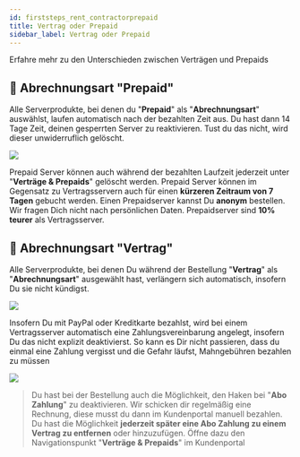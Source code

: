 ```yaml
---
id: firststeps_rent_contractorprepaid
title: Vertrag oder Prepaid
sidebar_label: Vertrag oder Prepaid
---
```

Erfahre mehr zu den Unterschieden zwischen Verträgen und Prepaids

## 📘 Abrechnungsart "Prepaid"
Alle Serverprodukte, bei denen du "**Prepaid**" als "**Abrechnungsart**" auswählst, laufen automatisch nach der bezahlten Zeit aus. Du hast dann 14 Tage Zeit, deinen gesperrten Server zu reaktivieren. Tust du das nicht, wird dieser unwiderruflich gelöscht.

![](https://screensaver01.zap-hosting.com/index.php/s/YH5qinzTSb8Gr87/preview)

Prepaid Server können auch während der bezahlten Laufzeit jederzeit unter "**Verträge & Prepaids**" gelöscht werden.
Prepaid Server können im Gegensatz zu Vertragsservern auch für einen **kürzeren Zeitraum von 7 Tagen** gebucht werden.
Einen Prepaidserver kannst Du **anonym** bestellen. Wir fragen Dich nicht nach persönlichen Daten.
Prepaidserver sind **10% teurer** als Vertragsserver.

## 📙 Abrechnungsart "Vertrag"

Alle Serverprodukte, bei denen Du während der Bestellung "**Vertrag**" als "**Abrechnungsart**" ausgewählt hast, verlängern sich automatisch, insofern Du sie nicht kündigst.

![](https://screensaver01.zap-hosting.com/index.php/s/5ReCRfJK5azN5fT/preview)

Insofern Du mit PayPal oder Kreditkarte bezahlst, wird bei einem Vertragsserver automatisch eine Zahlungsvereinbarung angelegt, insofern Du das nicht explizit deaktivierst. So kann es Dir nicht passieren, dass du einmal eine Zahlung vergisst und die Gefahr läufst, Mahngebühren bezahlen zu müssen

![](https://screensaver01.zap-hosting.com/index.php/s/FrCXTi5ZKXyL2yZ/preview)


> Du hast bei der Bestellung auch die Möglichkeit, den Haken bei "**Abo Zahlung**" zu deaktivieren. Wir schicken dir regelmäßig eine Rechnung, diese musst du dann im Kundenportal manuell bezahlen.
Du hast die Möglichkeit **jederzeit später eine Abo Zahlung zu einem Vertrag zu entfernen** oder hinzuzufügen. Öffne dazu den Navigationspunkt "**Verträge & Prepaids**" im Kundenportal
